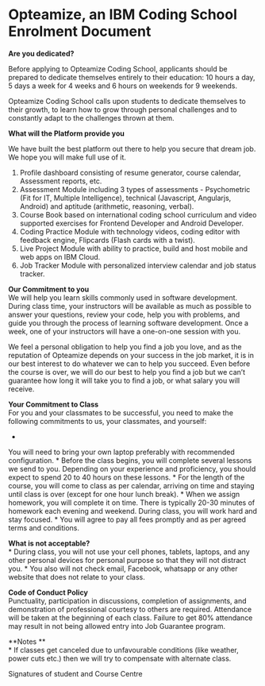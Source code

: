 # Opteamize, an IBM Coding School Enrolment Document


**Are you dedicated?**

Before applying to Opteamize Coding School, applicants should be prepared to dedicate themselves entirely to their education: 10 hours a day, 5 days a week for 4 weeks and 6 hours on weekends for 9 weekends. 

Opteamize Coding School calls upon students to dedicate themselves to their growth, to learn how to grow through personal challenges and to constantly adapt to the challenges thrown at them. 

**What will the Platform provide you**

We have built the best platform out there to help you secure that dream job. We hope you will make full use of it. 
1. Profile dashboard consisting of resume generator, course calendar, Assessment reports, etc.
2. Assessment Module including 3 types of assessments - Psychometric (Fit for IT, Multiple Intelligence), technical (Javascript, Angularjs, Android) and aptitude (arithmetic, reasoning, verbal).
3. Course Book based on international coding school curriculum and video supported exercises for Frontend Developer and Android Developer.
4. Coding Practice Module with technology videos, coding editor with feedback engine, Flipcards (Flash cards with a twist).
5. Live Project Module with ability to practice, build and host mobile and web apps on IBM Cloud.
6. Job Tracker Module with personalized interview calendar and job status tracker.


**Our Commitment to you**  
We will help you learn skills commonly used in software development. During class time, your instructors will be available as much as possible to answer your questions, review your code, help you with problems, and guide you through the process of learning software development. Once a week, one of your instructors will have a one-on-one session with you.

We feel a personal obligation to help you find a job you love, and as the reputation of Opteamize depends on your success in the job market, it is in our best interest to do whatever we can to help you succeed. Even before the course is over, we will do our best to help you find a job but we can’t guarantee how long it will take you to find a job, or what salary you will receive.

**Your Commitment to Class**  
For you and your classmates to be successful, you need to make the following commitments to us, your classmates, and yourself:

* 
You will need to bring your own laptop preferably with recommended configuration.
* 
Before the class begins, you will complete several lessons we send to you. Depending on your experience and proficiency, you should expect to spend 20 to 40 hours on these lessons.
* 
For the length of the course, you will come to class as per calendar, arriving on time and staying until class is over (except for one hour lunch break). 
* 
When we assign homework, you will complete it on time. There is typically 20-30 minutes of homework each evening and weekend.
During class, you will work hard and stay focused.
* 
You will agree to pay all fees promptly and as per agreed terms and conditions.

**What is not acceptable?**  
* 
During class, you will not use your cell phones, tablets, laptops, and any other personal devices for personal purpose so that they will not distract you.
* 
You also will not check email, Facebook, whatsapp or any other website that does not relate to your class.

**Code of Conduct Policy**  
Punctuality, participation in discussions, completion of assignments, and demonstration of professional courtesy to others are required. Attendance will be taken at the beginning of each class. Failure to get 80% attendance may result in not being allowed entry into Job Guarantee program.

**Notes **  
* 
If classes get canceled due to unfavourable conditions (like weather, power cuts etc.) then we will try to compensate with alternate class.


Signatures of student  and Course Centre              

  
